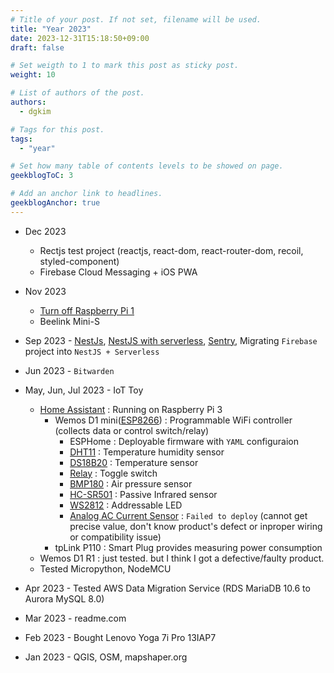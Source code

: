 ```yaml
---
# Title of your post. If not set, filename will be used.
title: "Year 2023"
date: 2023-12-31T15:18:50+09:00
draft: false

# Set weigth to 1 to mark this post as sticky post.
weight: 10

# List of authors of the post.
authors:
  - dgkim

# Tags for this post.
tags:
  - "year"

# Set how many table of contents levels to be showed on page.
geekblogToC: 3

# Add an anchor link to headlines.
geekblogAnchor: true
---
```


  - Dec 2023
    - Rectjs test project (reactjs, react-dom, react-router-dom, recoil, styled-component)
    - Firebase Cloud Messaging + iOS PWA

  - Nov 2023
    - [Turn off Raspberry Pi 1](/pages/posts/raspberry-pi-1/)
    - Beelink Mini-S

  - Sep 2023 - [NestJs](https://nestjs.com), [NestJS with serverless](https://dev.to/aws-builders/deploy-a-nestjs-api-to-aws-lambda-with-serverless-framework-4poo), [Sentry](https://www.sentry.io), Migrating `Firebase` project into `NestJS + Serverless`

  - Jun 2023 - `Bitwarden`

  - May, Jun, Jul 2023 - IoT Toy
    - [Home Assistant](https://www.home-assistant.io/) : Running on Raspberry Pi 3
      - Wemos D1 mini([ESP8266](https://en.wikipedia.org/wiki/ESP8266)) : Programmable WiFi controller (collects data or control switch/relay)
        - ESPHome : Deployable firmware with `YAML` configuraion 
        - [DHT11](https://www.eleparts.co.kr/goods/view?no=4260368) : Temperature humidity sensor
        - [DS18B20](https://www.eleparts.co.kr/goods/view?no=4260368) : Temperature sensor
        - [Relay](https://www.eleparts.co.kr/goods/view?no=11951317) : Toggle switch
        - [BMP180](https://www.eleparts.co.kr/goods/view?no=4260368) : Air pressure sensor
        - [HC-SR501](https://www.eleparts.co.kr/goods/view?no=3227278) : Passive Infrared sensor
        - [WS2812](https://www.eleparts.co.kr/goods/view?no=4260368) : Addressable LED
        - [Analog AC Current Sensor](https://wiki.dfrobot.com/Gravity_Analog_AC_Current_Sensor__SKU_SEN0211_) : `Failed to deploy` (cannot get precise value, don't know product's defect or inproper wiring or compatibility issue)
      - tpLink P110 : Smart Plug provides measuring power consumption
    - Wemos D1 R1 : just tested. but I think I got a defective/faulty product.
    - Tested Micropython, NodeMCU

  - Apr 2023 - Tested AWS Data Migration Service (RDS MariaDB 10.6 to Aurora MySQL 8.0)

  - Mar 2023 - readme.com

  - Feb 2023 - Bought Lenovo Yoga 7i Pro 13IAP7

  - Jan 2023 - QGIS, OSM, mapshaper.org
